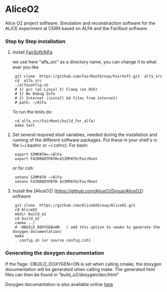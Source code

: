 AliceO2
=======

Alice O2 project software. Simulation and reconstraction software for the ALICE experiment at CERN based on ALFA and the FairRoot software.

### Step by Step installation

1. Install [FairSoft/AlFa](https://github.com/FairRootGroup/FairSoft/tree/dev)

    we use here "alfa_src" as a directory name, you can change it to what ever you like

        git clone  https://github.com/FairRootGroup/FairSoft.git  alfa_src
        cd  alfa_src
        ./alfaconfig.sh
        # 1) gcc (on Linux) 5) Clang (on OSX)
        # 1) No Debug Info
        # 2) Internet (install G4 files from internet)
        # path: ~/AlFa

    To run the tests do:

        cd alfa_src/FairRoot/build_for_alfa/
        make test

2. Set several required shell variables, needed during the installation and running of the
   different software packages. Put these in your shell's rc file (~/.bashrc or ~/.cshrc).
   For bash:

        export SIMPATH=~/AlFa
        export FAIRROOTPATH=$SIMPATH/FairRoot

    or for csh:

        setenv SIMPATH ~/AlFa
        setenv FAIRROOTPATH $SIMPATH/FairRoot

3. Install the [AliceO2] (https://github.com/AliceO2Group/AliceO2) software

        git clone  https://github.com/AliceO2Group/AliceO2.git
        cd AliceO2
        mkdir build_o2
        cd build_o2
        cmake ../   
        # -DBUILD_DOXYGEN=ON   ( add this option to cmake to generate the doxygen documentation)
        make
        . config.sh [or source config.csh]

### Generating the doxygen documentation

If the flage -DBUILD_DOXYGEN=ON  is set when calling cmake, the doxygen documentation will be generated when calling make.  The generated html files can then be found in "build_o2/doxygen/doc/html"

Doxygen documantation is also available online [here](http://aliceo2group.github.io/AliceO2/) 